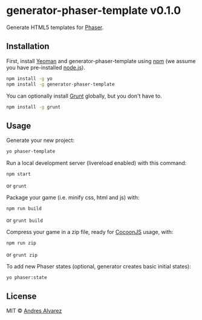 # generator-phaser-template v0.1.0

Generate HTML5 templates for [Phaser](http://phaser.io/).

## Installation

First, install [Yeoman](http://yeoman.io) and generator-phaser-template using [npm](https://www.npmjs.com/) (we assume you have pre-installed [node.js](https://nodejs.org/)).

```bash
npm install -g yo
npm install -g generator-phaser-template
```

You can optionally install [Grunt](http://gruntjs.com/) globally, but you don't have to.

```bash
npm install -g grunt
```

## Usage

Generate your new project:

```bash
yo phaser-template
```

Run a local development server (livereload enabled) with this command:

```bash
npm start
```
or `grunt`

Package your game (i.e. minify css, html and js) with:

```bash
npm run build
```
or `grunt build`

Compress your game in a zip file, ready for [CocoonJS](https://www.ludei.com/cocoonjs/) usage, with:

```bash
npm run zip
```
or `grunt zip`

To add new Phaser states (optional, generator creates basic initial states):

```bash
yo phaser:state
```

## License

MIT © [Andres Alvarez]()
